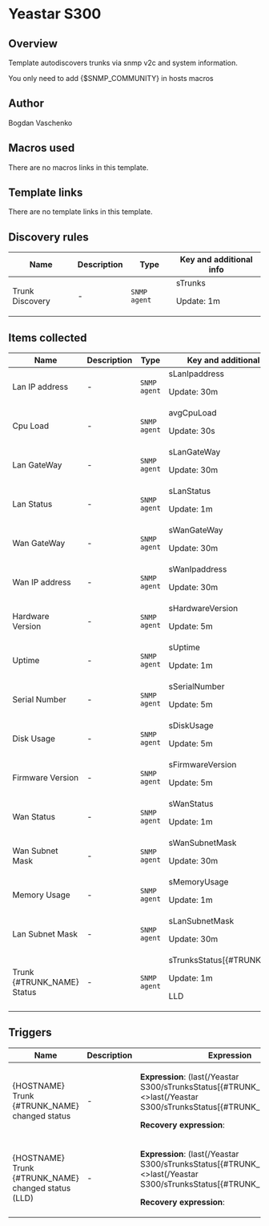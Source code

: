 # Yeastar S300

## Overview

Template autodiscovers trunks via snmp v2c and system information.


 


You only need to add {$SNMP\_COMMUNITY} in hosts macros



## Author

Bogdan Vaschenko

## Macros used

There are no macros links in this template.

## Template links

There are no template links in this template.

## Discovery rules

|Name|Description|Type|Key and additional info|
|----|-----------|----|----|
|Trunk Discovery|<p>-</p>|`SNMP agent`|sTrunks<p>Update: 1m</p>|


## Items collected

|Name|Description|Type|Key and additional info|
|----|-----------|----|----|
|Lan IP address|<p>-</p>|`SNMP agent`|sLanIpaddress<p>Update: 30m</p>|
|Cpu Load|<p>-</p>|`SNMP agent`|avgCpuLoad<p>Update: 30s</p>|
|Lan GateWay|<p>-</p>|`SNMP agent`|sLanGateWay<p>Update: 30m</p>|
|Lan Status|<p>-</p>|`SNMP agent`|sLanStatus<p>Update: 1m</p>|
|Wan GateWay|<p>-</p>|`SNMP agent`|sWanGateWay<p>Update: 30m</p>|
|Wan IP address|<p>-</p>|`SNMP agent`|sWanIpaddress<p>Update: 30m</p>|
|Hardware Version|<p>-</p>|`SNMP agent`|sHardwareVersion<p>Update: 5m</p>|
|Uptime|<p>-</p>|`SNMP agent`|sUptime<p>Update: 1m</p>|
|Serial Number|<p>-</p>|`SNMP agent`|sSerialNumber<p>Update: 5m</p>|
|Disk Usage|<p>-</p>|`SNMP agent`|sDiskUsage<p>Update: 5m</p>|
|Firmware Version|<p>-</p>|`SNMP agent`|sFirmwareVersion<p>Update: 5m</p>|
|Wan Status|<p>-</p>|`SNMP agent`|sWanStatus<p>Update: 1m</p>|
|Wan Subnet Mask|<p>-</p>|`SNMP agent`|sWanSubnetMask<p>Update: 30m</p>|
|Memory Usage|<p>-</p>|`SNMP agent`|sMemoryUsage<p>Update: 1m</p>|
|Lan Subnet Mask|<p>-</p>|`SNMP agent`|sLanSubnetMask<p>Update: 30m</p>|
|Trunk {#TRUNK_NAME} Status|<p>-</p>|`SNMP agent`|sTrunksStatus[{#TRUNK_INDEX}]<p>Update: 1m</p><p>LLD</p>|


## Triggers

|Name|Description|Expression|Priority|
|----|-----------|----------|--------|
|{HOSTNAME} Trunk {#TRUNK_NAME} changed status|<p>-</p>|<p>**Expression**: (last(/Yeastar S300/sTrunksStatus[{#TRUNK_INDEX}],#1)<>last(/Yeastar S300/sTrunksStatus[{#TRUNK_INDEX}],#2))=1</p><p>**Recovery expression**: </p>|high|
|{HOSTNAME} Trunk {#TRUNK_NAME} changed status (LLD)|<p>-</p>|<p>**Expression**: (last(/Yeastar S300/sTrunksStatus[{#TRUNK_INDEX}],#1)<>last(/Yeastar S300/sTrunksStatus[{#TRUNK_INDEX}],#2))=1</p><p>**Recovery expression**: </p>|high|

